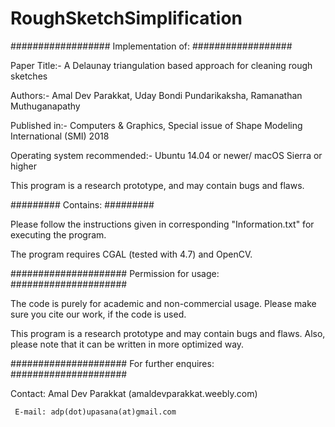 # RoughSketchSimplification



################## Implementation of: ##################

Paper Title:- A Delaunay triangulation based approach for cleaning rough sketches

Authors:- Amal Dev Parakkat, Uday Bondi Pundarikaksha, Ramanathan Muthuganapathy

Published in:- Computers & Graphics, Special issue of Shape Modeling International (SMI) 2018

Operating system recommended:- Ubuntu 14.04 or newer/ macOS Sierra or higher

This program is a research prototype, and may contain bugs and flaws.

######### Contains: #########

Please follow the instructions given in corresponding "Information.txt" for executing the program.

The program requires CGAL (tested with 4.7) and OpenCV.

##################### Permission for usage: #####################

The code is purely for academic and non-commercial usage. Please make sure you cite our work, if the code is used.

This program is a research prototype and may contain bugs and flaws. Also, please note that it can be written in more optimized way.

##################### For further enquires: #####################

Contact: Amal Dev Parakkat (amaldevparakkat.weebly.com)

     E-mail: adp(dot)upasana(at)gmail.com
